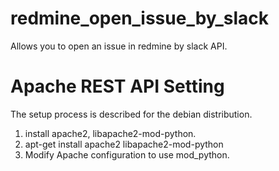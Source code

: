 # redmine_open_issue_by_slack
Allows you to open an issue in redmine by slack API.


# Apache REST API Setting
The setup process is described for the debian distribution.
1. install apache2, libapache2-mod-python.
  1. apt-get install apache2 libapache2-mod-python
2. Modify Apache configuration to use mod_python.
